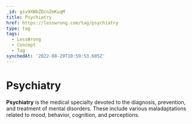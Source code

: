 ```yaml
---
_id: gsv9XWbZDcnZmKuqM
title: Psychiatry
href: https://lesswrong.com/tag/psychiatry
type: tag
tags:
  - LessWrong
  - Concept
  - Tag
synchedAt: '2022-08-29T10:59:53.605Z'
---
```

# Psychiatry

**Psychiatry** is the medical specialty devoted to the diagnosis, prevention, and treatment of mental disorders. These include various maladaptations related to mood, behavior, cognition, and perceptions.